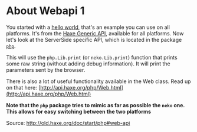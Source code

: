 # About Webapi 1

You started with a [hello world](../00helloworld/about.md), that's an example you can use on all platforms.
It's from the [Haxe Generic API](http://api.haxe.org/), available for all platforms. Now let's look at the ServerSide specific API, which is located in the package [`php`](http://api.haxe.org/php/).

This will use the `php.Lib.print` (or `neko.Lib.print`) function that prints some raw string (without adding debug information). It will print the parameters sent by the browser.

There is also a lot of useful functionality available in the Web class.
Read up on that here: [http://api.haxe.org/php/Web.html](http://api.haxe.org/php/Web.html)

**Note that the `php` package tries to mimic as far as possible the `neko` one. This allows for easy switching between the two platforms**

Source: <http://old.haxe.org/doc/start/php#web-api>
